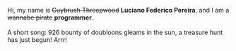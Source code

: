 Hi, my name is ~~Guybrush Threepwood~~ **Luciano Federico Pereira**, and I am a ~~wannabe pirate~~ **programmer**.<br><br>A short song: 926 bounty of doubloons gleams in the sun, a treasure hunt has just begun! Arrr!
